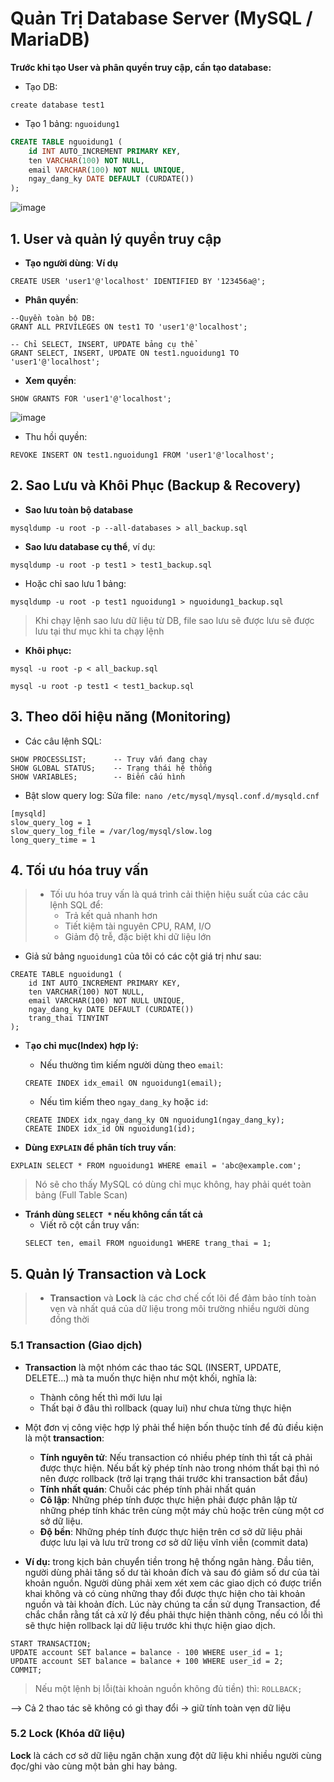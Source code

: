 # Quản Trị Database Server (MySQL / MariaDB)

**Trước khi tạo User và phân quyền truy cập, cần tạo database:**
- Tạo DB: 
```sql!
create database test1
```
- Tạo 1 bảng: `nguoidung1`
```sql
CREATE TABLE nguoidung1 (
    id INT AUTO_INCREMENT PRIMARY KEY,
    ten VARCHAR(100) NOT NULL,
    email VARCHAR(100) NOT NULL UNIQUE,
    ngay_dang_ky DATE DEFAULT (CURDATE())
);
```

![image](https://github.com/user-attachments/assets/c475d8f7-fcac-45ed-aade-f5cec41c71c4)


## 1.  User và quản lý quyền truy cập
 
 -  **Tạo người dùng**: 
 **Ví dụ**
```sql!
CREATE USER 'user1'@'localhost' IDENTIFIED BY '123456a@';
```

- **Phân quyền**:

```sql!
--Quyền toàn bộ DB:
GRANT ALL PRIVILEGES ON test1 TO 'user1'@'localhost';

-- Chỉ SELECT, INSERT, UPDATE bảng cụ thể
GRANT SELECT, INSERT, UPDATE ON test1.nguoidung1 TO 'user1'@'localhost';
```

- **Xem quyền**:
```sql!
SHOW GRANTS FOR 'user1'@'localhost';
```
![image](https://github.com/user-attachments/assets/079f9283-c917-44b4-bd91-a17b360ea3e2)


- Thu hồi quyền:
```sql!
REVOKE INSERT ON test1.nguoidung1 FROM 'user1'@'localhost';
```

## 2. Sao Lưu và Khôi Phục (Backup & Recovery)

- **Sao lưu toàn bộ database**
```sql!
mysqldump -u root -p --all-databases > all_backup.sql
```
-  **Sao lưu database cụ thể**, ví dụ:
```sql!
mysqldump -u root -p test1 > test1_backup.sql
```

- Hoặc chỉ sao lưu 1 bảng:
```sql!
mysqldump -u root -p test1 nguoidung1 > nguoidung1_backup.sql
```
> Khi chạy lệnh sao lưu dữ liệu từ DB, file sao lưu sẽ được lưu sẽ được lưu tại thư mục khi ta chạy lệnh 

- **Khôi phục:**
```sql!
mysql -u root -p < all_backup.sql

mysql -u root -p test1 < test1_backup.sql
```

## 3. Theo dõi hiệu năng (Monitoring)
- Các câu lệnh SQL:
```sql!
SHOW PROCESSLIST;      -- Truy vấn đang chạy
SHOW GLOBAL STATUS;    -- Trạng thái hệ thống
SHOW VARIABLES;        -- Biến cấu hình
```

- Bật slow query log:
Sửa file:` nano /etc/mysql/mysql.conf.d/mysqld.cnf`
```sql!
[mysqld]
slow_query_log = 1
slow_query_log_file = /var/log/mysql/slow.log
long_query_time = 1
```

## 4. Tối ưu hóa truy vấn

> - Tối ưu hóa truy vấn là quá trình cải thiện hiệu suất của các câu lệnh SQL để:
>     - Trả kết quả nhanh hơn
>     - Tiết kiệm tài nguyên CPU, RAM, I/O
>     - Giảm độ trễ, đặc biệt khi dữ liệu lớn


- Giả sử bảng `nguoidung1` của tôi có các cột giá trị như sau:
```sql!
CREATE TABLE nguoidung1 (
    id INT AUTO_INCREMENT PRIMARY KEY,
    ten VARCHAR(100) NOT NULL,
    email VARCHAR(100) NOT NULL UNIQUE,
    ngay_dang_ky DATE DEFAULT (CURDATE())
    trang_thai TINYINT
);
```

- T**ạo chỉ mục(Index) hợp lý:**
    - Nếu thường tìm kiếm người dùng theo `email`:
    ```sql!
    CREATE INDEX idx_email ON nguoidung1(email);
    ```
    - Nếu tìm kiếm theo `ngay_dang_ky` hoặc `id`:
    ```sql!
    CREATE INDEX idx_ngay_dang_ky ON nguoidung1(ngay_dang_ky);
    CREATE INDEX idx_id ON nguoidung1(id);
    ```
    
- **Dùng `EXPLAIN` để phân tích truy vấn**:

```sql!
EXPLAIN SELECT * FROM nguoidung1 WHERE email = 'abc@example.com';
```
> Nó sẽ cho thấy MySQL có dùng chỉ mục không, hay phải quét toàn bảng (Full Table Scan)

- **Tránh dùng `SELECT *` nếu không cần tất cả**
    - Viết rõ cột cần truy vấn:
    ```sql!
    SELECT ten, email FROM nguoidung1 WHERE trang_thai = 1;
    ```
    
## 5. Quản lý Transaction và Lock

>- **Transaction** và **Lock** là các chơ chế cốt lõi để đảm bảo tính toàn vẹn và nhất quá của dữ liệu trong môi trường nhiều người dùng đồng thời

### 5.1 Transaction (Giao dịch)
- **Transaction** là một nhóm các thao tác SQL (INSERT, UPDATE, DELETE...) mà ta muốn thực hiện như một khối, nghĩa là:
    - Thành công hết thì mới lưu lại
    - Thất bại ở đâu thì rollback (quay lui) như chưa từng thực hiện
- Một đơn vị công việc hợp lý phải thể hiện bốn thuộc tính để đủ điều kiện là một **transaction**:

    - **Tính nguyên tử**: Nếu transaction có nhiều phép tính thì tất cả phải được thực hiện. Nếu bất kỳ phép tính nào trong nhóm thất bại thì nó nên được rollback (trở lại trạng thái trước khi transaction bắt đầu)
    - **Tính nhất quán**: Chuỗi các phép tính phải nhất quán
    - **Cô lập**: Những phép tính được thực hiện phải được phân lập từ những phép tính khác trên cùng một máy chủ hoặc trên cùng một cơ sở dữ liệu.
    - **Độ bền**: Những phép tính được thực hiện trên cơ sở dữ liệu phải được lưu lại và lưu trữ trong cơ sở dữ liệu vĩnh viễn (commit data)
-  **Ví dụ:** trong kịch bản chuyển tiền trong hệ thống ngân hàng. Đầu tiên, người dùng phải tăng số dư tài khoản đích và sau đó giảm số dư của tài khoản nguồn. Người dùng phải xem xét xem các giao dịch có được triển khai không và có cùng những thay đổi được thực hiện cho tài khoản nguồn và tài khoản đích. Lúc này chúng ta cần sử dụng Transaction, để chắc chắn rằng tất cả xử lý đều phải thực hiện thành công, nếu có lỗi thì sẽ thực hiện rollback lại dữ liệu trước khi thực hiện giao dịch.

```sql!
START TRANSACTION;
UPDATE account SET balance = balance - 100 WHERE user_id = 1;
UPDATE account SET balance = balance + 100 WHERE user_id = 2;
COMMIT;
```
> Nếu một lệnh bị lỗi(tài khoản nguồn không đủ tiền) thì: `ROLLBACK;`

--> Cả 2 thao tác sẽ không có gì thay đổi → giữ tính toàn vẹn dữ liệu

### 5.2 Lock (Khóa dữ liệu)
**Lock** là cách cơ sở dữ liệu ngăn chặn xung đột dữ liệu khi nhiều người cùng đọc/ghi vào cùng một bản ghi hay bảng.
